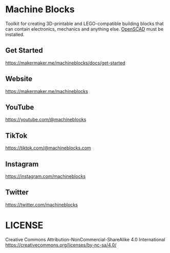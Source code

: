 # Machine Blocks
Toolkit for creating 3D-printable and LEGO-compatible building blocks that can contain electronics, mechanics and anything else. [OpenSCAD](https://openscad.org/) must be installed.

## Get Started
https://makermaker.me/machineblocks/docs/get-started

## Website
https://makermaker.me/machineblocks

## YouTube
https://youtube.com/@machineblocks

## TikTok
https://tiktok.com/@machineblocks.com

## Instagram
https://instagram.com/machineblocks

## Twitter
https://twitter.com/machineblocks

# LICENSE
Creative Commons Attribution-NonCommercial-ShareAlike 4.0 International 
https://creativecommons.org/licenses/by-nc-sa/4.0/
